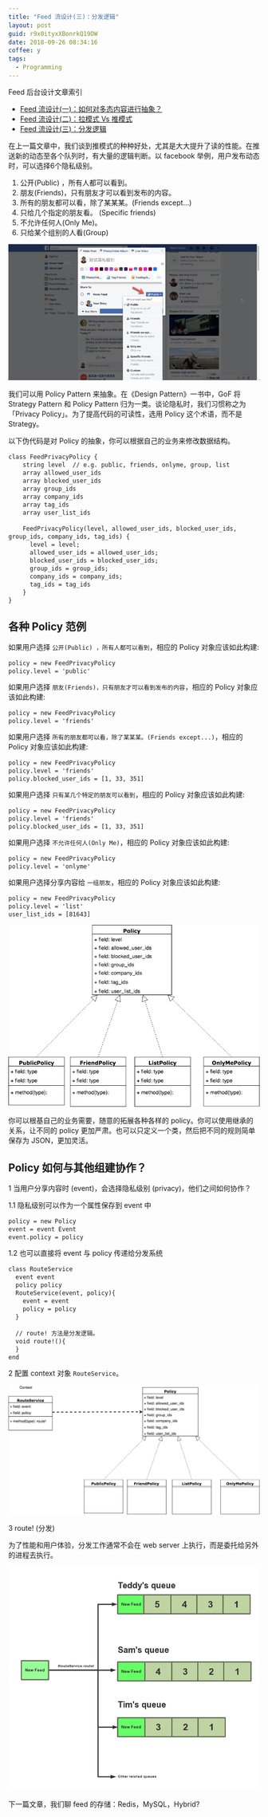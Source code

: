 ```yaml
---
title: "Feed 流设计(三)：分发逻辑"
layout: post
guid: r9x0ityxXBonrkQ19DW
date: 2018-09-26 08:34:16
coffee: y
tags:
  - Programming
---
```


Feed 后台设计文章索引

- [Feed 流设计(一)：如何对多态内容进行抽象？](http://mednoter.com/design-of-feed-part-one.html)
- [Feed 流设计(二)：拉模式 Vs 推模式](http://mednoter.com/design-of-feed-part-two.html)
- [Feed 流设计(三)：分发逻辑](http://mednoter.com/design-of-feed-part-three.html)


在上一篇文章中，我们谈到推模式的种种好处，尤其是大大提升了读的性能。在推送新的动态至各个队列时，有大量的逻辑判断。以 facebook 举例，用户发布动态时，可以选择6个隐私级别。

1. 公开(Public) ，所有人都可以看到。
2. 朋友(Friends)，只有朋友才可以看到发布的内容。
3. 所有的朋友都可以看，除了某某某。(Friends except...)
4. 只给几个指定的朋友看。 (Specific friends)
5. 不允许任何人(Only Me)。
6. 只给某个组别的人看(Group)

![](/media/files/2018/2018-09-26-privacy.jpg)

我们可以用 Policy Pattern 来抽象。在《Design Pattern》一书中，GoF 将 Strategy Pattern 和 Policy Pattern 归为一类。谈论隐私时，我们习惯称之为「Privacy Policy」。为了提高代码的可读性，选用 Policy 这个术语，而不是 Strategy。

以下伪代码是对 Policy 的抽象，你可以根据自己的业务来修改数据结构。

```
class FeedPrivacyPolicy {
    string level  // e.g. public, friends, onlyme, group, list
    array allowed_user_ids
    array blocked_user_ids
    array group_ids
    array company_ids
    array tag_ids
    array user_list_ids
    
    FeedPrivacyPolicy(level, allowed_user_ids, blocked_user_ids, group_ids, company_ids, tag_ids) {
      level = level;
      allowed_user_ids = allowed_user_ids;
      blocked_user_ids = blocked_user_ids;
      group_ids = group_ids;
      company_ids = company_ids;
      tag_ids = tag_ids
    }
}
```


## 各种 Policy 范例

如果用户选择 `公开(Public) ，所有人都可以看到`，相应的 Policy 对象应该如此构建:

```
policy = new FeedPrivacyPolicy
policy.level = 'public'
```

如果用户选择 `朋友(Friends)，只有朋友才可以看到发布的内容`，相应的 Policy 对象应该如此构建:

```
policy = new FeedPrivacyPolicy
policy.level = 'friends'
```

如果用户选择 `所有的朋友都可以看，除了某某某。(Friends except...)`，相应的 Policy 对象应该如此构建:

```
policy = new FeedPrivacyPolicy
policy.level = 'friends'
policy.blocked_user_ids = [1, 33, 351]
```

如果用户选择 `只有某几个特定的朋友可以看到`，相应的 Policy 对象应该如此构建:

```
policy = new FeedPrivacyPolicy
policy.level = 'friends'
policy.blocked_user_ids = [1, 33, 351]
```

如果用户选择 `不允许任何人(Only Me)`，相应的 Policy 对象应该如此构建:

```
policy = new FeedPrivacyPolicy
policy.level = 'onlyme'
```

如果用户选择分享内容给 `一组朋友`，相应的 Policy 对象应该如此构建:

```
policy = new FeedPrivacyPolicy
policy.level = 'list'
user_list_ids = [81643]
```

![](/media/files/2018/2018-09-26-different-policies.png)

你可以根基自己的业务需要，随意的拓展各种各样的 policy。你可以使用继承的关系，让不同的 policy 更加严肃。也可以只定义一个类，然后把不同的规则简单保存为 JSON，更加灵活。


## Policy 如何与其他组建协作？

1 当用户分享内容时 (event)，会选择隐私级别 (privacy)，他们之间如何协作？

1.1 隐私级别可以作为一个属性保存到 event 中

```
policy = new Policy
event = event Event
event.policy = policy
```

1.2 也可以直接将 event 与 policy 传递给分发系统

```
class RouteService
  event event
  policy policy
  RouteService(event, policy){
    event = event
    policy = policy
  }
  
  // route! 方法是分发逻辑。
  void route!(){
  }
end
```


2 配置 context 对象 `RouteService`。

![](/media/files/2018/2018-09-26-collaborate.png)

3 route! (分发)

为了性能和用户体验，分发工作通常不会在 web server 上执行，而是委托给另外的进程去执行。

![](/media/files/2018/2018-09-26-route-service.png)

下一篇文章，我们聊 feed 的存储：Redis，MySQL，Hybrid?